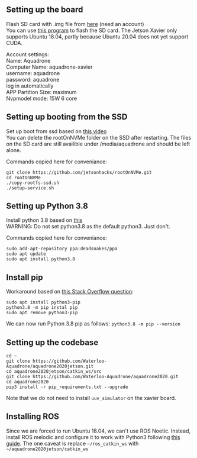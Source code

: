 ## Setting up the board
Flash SD card with .img file from [here](https://developer.nvidia.com/jetson-nx-developer-kit-sd-card-image) (need an account)  
You can use [this program](https://meet.google.com/izx-cyvt-wit) to flash the SD card.
The Jetson Xavier only supports Ubuntu 18.04, partly because Ubuntu 20.04 does not yet support CUDA.

Account settings:  
Name: Aquadrone  
Computer Name: aquadrone-xavier  
username: aquadrone  
password: aquadrone  
log in automatically  
APP Partition Size: maximum  
Nvpmodel mode: 15W 6 core  

## Setting up booting from the SSD
Set up boot from ssd based on [this video](https://www.youtube.com/watch?v=ZK5FYhoJqIg)  
You can delete the rootOnNVMe folder on the SSD after restarting. The files on the SD card are still availible under /media/aquadrone and should be left alone.

Commands copied here for conveniance:
```
git clone https://github.com/jetsonhacks/rootOnNVMe.git
cd rootOnNVMe
./copy-rootfs-ssd.sh
./setup-service.sh
```

## Setting up Python 3.8
Install python 3.8 based on [this](https://ubuntuhandbook.org/index.php/2020/07/python-3-8-4-released-install-ubuntu-18-04-16-04/)  
WARNING: Do not set python3.8 as the default python3. Just don't.

Commands copied here for conveniance:
```
sudo add-apt-repository ppa:deadsnakes/ppa
sudo apt update
sudo apt install python3.8
```

## Install pip
Workaround based on [this Stack Overflow question](https://stackoverflow.com/questions/63207385/how-do-i-install-pip-for-python-3-8-on-ubuntu-without-changing-any-defaults):
```
sudo apt install python3-pip
python3.8 -m pip instal pip
sudo apt remove python3-pip
```
We can now run Python 3.8 pip as follows:
```python3.8 -m pip --version```

## Setting up the codebase
```
cd ~
git clone https://github.com/Waterloo-Aquadrone/aquadrone2020jetson.git
cd aquadrone2020jetson/catkin_ws/src
git clone https://github.com/Waterloo-Aquadrone/aquadrone2020.git
cd aquadrone2020
pip3 install -r pip_requirements.txt --upgrade
```
Note that we do not need to install ```uuv_simulator``` on the xavier board.

## Installing ROS
Since we are forced to run Ubuntu 18.04, we can't use ROS Noetic. Instead, install ROS melodic and configure it to work with Python3 following [this guide](https://www.miguelalonsojr.com/blog/robotics/ros/python3/2019/08/20/ros-melodic-python-3-build.html).
The one caveat is replace ```~/ros_catkin_ws``` with ```~/aquadrone2020jetson/catkin_ws```

